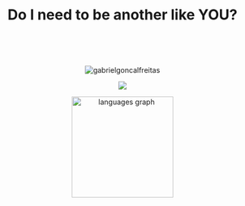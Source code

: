 <h1 align="center">
Do I need to be another like YOU?
</h1>

<br/><br/><br/>

<p align="center">
  <img src="https://komarev.com/ghpvc/?username=gabrielgoncalfreitas&label=Profile%20views&color=000000&style=flat" alt="gabrielgoncalfreitas" />
</p>

<p align="center">
<a href="https://www.linkedin.com/in/gabriel-gon%C3%A7alves-freitas-511775242/"> <img src="https://img.shields.io/badge/LinkedIn-%230077B5.svg?logo=linkedin&logoColor=white" > </a> 
</p>

<div align="center">
  <img src="https://github-readme-stats.vercel.app/api/top-langs?username=gabrielgoncalfreitas&locale=pt-br&hide_title=true&layout=compact&card_width=320&langs_count=12&theme=dracula&hide_border=false&order=2" height="200" alt="languages graph"  />
</div>

